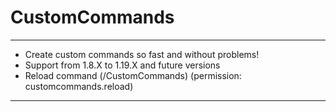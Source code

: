 # CustomCommands

___

* Create custom commands so fast and without problems!
* Support from 1.8.X to 1.19.X and future versions
* Reload command (/CustomCommands) (permission: customcommands.reload)

---
